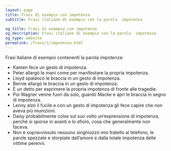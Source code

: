 ```yaml
---
layout: page
title: Frasi di esempio con impotenza 
subtitle: Frasi italiane di esempio con la parola  impotenza

og_title: Frasi di esempio con impotenza 
og_description: Frasi italiane di esempio con la parola  impotenza
og_type: website
permalink: /frasi/i/impotenza.html
---
```


Frasi italiane di esempio contenenti la parola impotenza:


- Kamen fece un gesto di impotenza.
- Peter allargò le mani come per manifestare la propria impotenza.
- Lloyd spalancò le braccia in un gesto di impotenza.
- Bernie allargò le braccia in un gesto di impotenza.
- È un detto per esprimere la propria impotenza di fronte alle tragedie.
- Poi Wagner venne fuori da solo, guardò Macke e aprì le braccia in segno di impotenza.
- Lenny alzò il fucile e con un gesto di impotenza gli fece capire che non aveva più munizioni.
- Daisy probabilmente colse sul suo volto un’espressione di impotenza, perché si sporse in avanti e lo sfiorò, cosa che generalmente non faceva.
- Non è sopravvissuto nessuno singhiozzò mio fratello al telefono, le parole spezzate e storpiate dall’amore e dalla totale impotenza delle vittime perenni.
